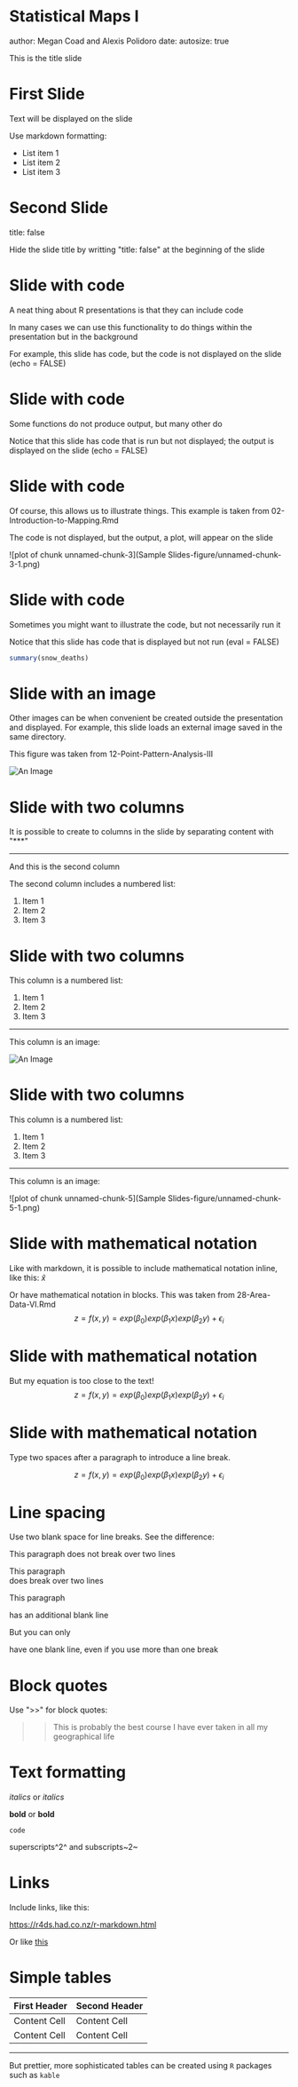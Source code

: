 Statistical Maps I 
========================================================
author: Megan Coad and Alexis Polidoro
date: 
autosize: true

This is the title slide

First Slide
========================================================

Text will be displayed on the slide

Use markdown formatting:

- List item 1
- List item 2
- List item 3


Second Slide
========================================================
title: false

Hide the slide title by writting "title: false" at the beginning of the slide


Slide with code
========================================================

A neat thing about R presentations is that they can include code

In many cases we can use this functionality to do things within the presentation but in the background

For example, this slide has code, but the code is not displayed on the slide (echo = FALSE)



Slide with code
========================================================

Some functions do not produce output, but many other do

Notice that this slide has code that is run but not displayed; the output is displayed on the slide (echo = FALSE)




Slide with code
========================================================

Of course, this allows us to illustrate things. This example is taken from 02-Introduction-to-Mapping.Rmd

The code is not displayed, but the output, a plot, will appear on the slide

![plot of chunk unnamed-chunk-3](Sample Slides-figure/unnamed-chunk-3-1.png)

Slide with code
========================================================

Sometimes you might want to illustrate the code, but not necessarily run it

Notice that this slide has code that is displayed but not run (eval = FALSE)


```r
summary(snow_deaths)
```

Slide with an image
========================================================

Other images can be when convenient be created outside the presentation and displayed. For example, this slide loads an external image saved in the same directory.

This figure was taken from 12-Point-Pattern-Analysis-III

![An Image](unnamed-chunk-9-1.png)


Slide with two columns
========================================================

It is possible to create to columns in the slide by separating content with "***"

***

And this is the second column

The second column includes a numbered list:

1. Item 1
2. Item 2
3. Item 3


Slide with two columns
========================================================

This column is a numbered list:

1. Item 1
2. Item 2
3. Item 3

***

This column is an image:

![An Image](unnamed-chunk-9-1.png)


Slide with two columns
========================================================

This column is a numbered list:

1. Item 1
2. Item 2
3. Item 3

***

This column is an image:

![plot of chunk unnamed-chunk-5](Sample Slides-figure/unnamed-chunk-5-1.png)


Slide with mathematical notation
========================================================

Like with markdown, it is possible to include mathematical notation inline, like this: $\hat{x}$

Or have mathematical notation in blocks. This was taken from 28-Area-Data-VI.Rmd
$$
z = f(x,y) = exp(\beta_0)exp(\beta_1x)exp(\beta_2y) + \epsilon_i
$$


Slide with mathematical notation
========================================================

But my equation is too close to the text!
$$
z = f(x,y) = exp(\beta_0)exp(\beta_1x)exp(\beta_2y) + \epsilon_i
$$

Slide with mathematical notation
========================================================

Type two spaces after a paragraph to introduce a line break.
  
$$
z = f(x,y) = exp(\beta_0)exp(\beta_1x)exp(\beta_2y) + \epsilon_i
$$


Line spacing
========================================================

Use two blank space for line breaks. See the difference:

This paragraph
does not break over two lines

This paragraph  
does break over two lines

This paragraph  
  
has an additional blank line

But you can only  
  
  
    
have one blank line, even if you use more than one break


Block quotes
========================================================

Use ">>" for block quotes:

>> This is probably the best course I have ever taken in all my geographical life


Text formatting
========================================================

_italics_ or *italics*

__bold__ or **bold**

`code`

superscripts^2^ and subscripts~2~


Links
========================================================

Include links, like this:

https://r4ds.had.co.nz/r-markdown.html

Or like [this](https://r4ds.had.co.nz/r-markdown.html)


Simple tables
========================================================

First Header  | Second Header
------------- | -------------
Content Cell  | Content Cell
Content Cell  | Content Cell

***

But prettier, more sophisticated tables can be created using `R` packages such as `kable`
